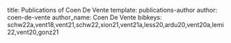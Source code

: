 title: Publications of Coen De Vente
template: publications-author
author: coen-de-vente
author_name: Coen De Vente
bibkeys: schw22a,vent18,vent21,schw22,xion21,vent21a,less20,ardu20,vent20a,lemi22,vent20,gonz21